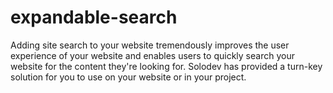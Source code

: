 # expandable-search
Adding site search to your website tremendously improves the user experience of your website and enables users to quickly search your website for the content they're looking for. Solodev has provided a turn-key solution for you to use on your website or in your project.  
